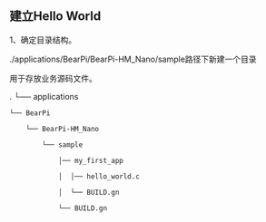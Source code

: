 建立Hello World
-------------------------------------

1、确定目录结构。

  ./applications/BearPi/BearPi-HM_Nano/sample路径下新建一个目录
  
  用于存放业务源码文件。

.
└── applications     

    └── BearPi
    
        └── BearPi-HM_Nano
        
            └── sample
            
                │── my_first_app
                
                │  │── hello_world.c
                
                │  └── BUILD.gn
                
                └── BUILD.gn
                
                
                
                











